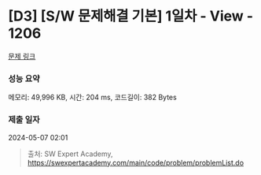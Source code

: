 # [D3] [S/W 문제해결 기본] 1일차 - View - 1206 

[문제 링크](https://swexpertacademy.com/main/code/problem/problemDetail.do?contestProbId=AV134DPqAA8CFAYh) 

### 성능 요약

메모리: 49,996 KB, 시간: 204 ms, 코드길이: 382 Bytes

### 제출 일자

2024-05-07 02:01



> 출처: SW Expert Academy, https://swexpertacademy.com/main/code/problem/problemList.do